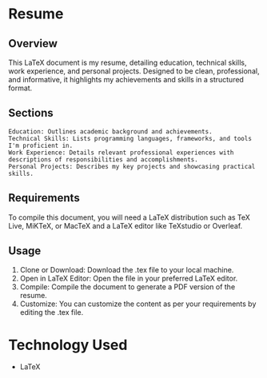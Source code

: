 # Resume

## Overview

This LaTeX document is my resume, detailing education, technical skills, work experience, and personal projects. Designed to be clean, professional, and informative, it highlights my achievements and skills in a structured format.

## Sections

    Education: Outlines academic background and achievements.
    Technical Skills: Lists programming languages, frameworks, and tools I'm proficient in.
    Work Experience: Details relevant professional experiences with descriptions of responsibilities and accomplishments.
    Personal Projects: Describes my key projects and showcasing practical skills.

## Requirements

To compile this document, you will need a LaTeX distribution such as TeX Live, MiKTeX, or MacTeX and a LaTeX editor like TeXstudio or Overleaf.

## Usage

1. Clone or Download: Download the .tex file to your local machine.
2. Open in LaTeX Editor: Open the file in your preferred LaTeX editor.
3. Compile: Compile the document to generate a PDF version of the resume.
4. Customize: You can customize the content as per your requirements by editing the .tex file.

# Technology Used
- LaTeX
